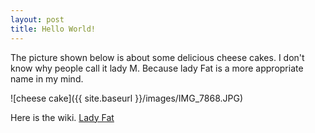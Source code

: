 ```yaml
---
layout: post
title: Hello World!
---
```


The picture shown below is about some delicious cheese cakes. I don't know why people call it lady M. Because lady Fat is a more appropriate name in my mind.

![cheese cake]({{ site.baseurl }}/images/IMG_7868.JPG)

Here is the wiki. [Lady Fat](https://ladym.com)